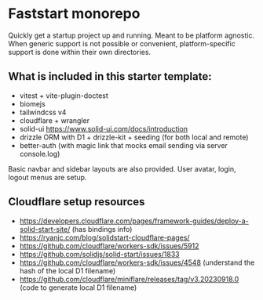 # Faststart monorepo

Quickly get a startup project up and running. Meant to be platform agnostic. When generic support is not possible or
convenient, platform-specific support is done within their own directories.


## What is included in this starter template:

- vitest + vite-plugin-doctest
- biomejs
- tailwindcss v4
- cloudflare + wrangler
- solid-ui https://www.solid-ui.com/docs/introduction
- drizzle ORM with D1 + drizzle-kit + seeding (for both local and remote)
- better-auth (with magic link that mocks email sending via server console.log)

Basic navbar and sidebar layouts are also provided. User avatar, login, logout menus are setup.


## Cloudflare setup resources
 - https://developers.cloudflare.com/pages/framework-guides/deploy-a-solid-start-site/ (has bindings info)
 - https://ryanjc.com/blog/solidstart-cloudflare-pages/
 - https://github.com/cloudflare/workers-sdk/issues/5912
 - https://github.com/solidjs/solid-start/issues/1833
 - https://github.com/cloudflare/workers-sdk/issues/4548 (understand the hash of the local D1 filename)
 - https://github.com/cloudflare/miniflare/releases/tag/v3.20230918.0 (code to generate local D1 filename)
